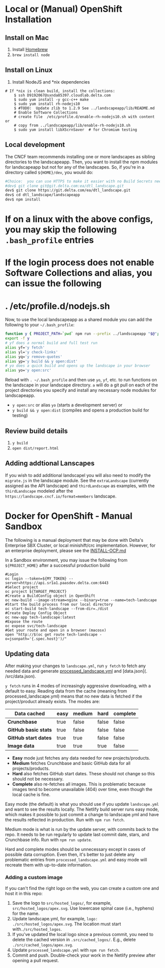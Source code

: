 # Local or (Manual) OpenShift Installation

## Install on Mac
1. Install [Homebrew](https://brew.sh/)
2. `brew install node`

## Install on Linux
1. Install NodeJS and *nix dependencies
```shell
# If *nix is clean build, install the collections:
    $ ssh D9192067@sxnda85397.cloudlab.delta.com
    $ sudo yum install -y gcc-c++ make
    $ sudo yum install rh-nodejs10
    $ #TODO:  Update zlib to 1.2.9 See ../landscapeapp/lib/README.md
    # Enable Software Collections
    # create file  /etc/profile.d/enable-rh-nodejs10.sh with content or 
    # copy from ../landscapeapp/lib/enable-rh-nodejs10.sh
    $ sudo yum install libXScrnSaver  # for Chromium testing
```

## Local development
The CNCF team recommends installing one or more landscapes as sibling directories to the landscapeapp. Then, you want to install the npm modules for landscapeapp but not for any of the landscapes. So, if you're in a directory called `${HOME}/dev`, you would do:
```sh
#Choice:  you can use HTTPS to make it easier with no Build Secrets needed for pulls
#dev$ git clone git@git.delta.com:ea/dtl_landscape.git
dev$ git clone https://git.delta.com/ea/dtl_landscape.git
dev$ cd dtl_landscape/landscapeapp
dev$ npm install
```

# If on a linux with the above configs, you may skip the following `.bash_profile` entries
# If the login process does not enable Software Collections and alias, you can issue the following
# . /etc/profile.d/nodejs.sh 
Now, to use the local landscapeapp as a shared module you can add the following to your `~/.bash_profile`:
```sh
function y { PROJECT_PATH=`pwd` npm run --prefix ../landscapeapp "$@"; }
export -f y
# yf does a normal build and full test run
alias yf='y fetch'
alias yl='y check-links'
alias yq='y remove-quotes'
alias yp='y build && y open:dist'
# yo does a quick build and opens up the landscape in your browser
alias yo='y open:src'
```
Reload with `. ~/.bash_profile` and then use `yo`, `yf`, etc. to run functions on the landscape in your landscape directory. `a` will do a git pull on each of the project directories you specify and install any necessary node modules for landscapeapp.

* `y open:src` or alias `yo` (starts a development server) or
* `y build && y open:dist` (compiles and opens a production build for testing)

## Review build details
1. `y build`
1. `open dist/report.html`

## Adding addtional Lanscapes

If you wish to add additional landscapel you will also need to modify the `migrate.js` in the landscape module.  See the `extraLandscape` (currently assigned as the API landscape) and `thirdLandscape` as examples, with the `thirdLandscape` modeled after the `https://landscape.cncf.io/format=members` landscape.

# Docker for OpenShift - Manual Sandbox

The following is a manual deployment that may be done with Delta's Enterprise SBX Cluster, or local minishift/crc implementation.  However, for an enterprise deployment, please see the [INSTALL-OCP.md](./INSTALL-OCP.md)

In a Sandbox environment, you may issue the following from `${PROJECT_HOME}` after a successful production build
```shell
#Login
oc login --token=${MY_TOKEN} --server=https://api.sr1a1.paasdev.delta.com:6443
#Select project
oc project ${TARGET_PROJECT}
#Create a BuildConfig object in OpenShift
oc new-build --image-stream=nginx --binary=true --name=tech-landscape
#Start the build process from our local directory
oc start-build tech-landscape --from-dir=./dist
#Create Deploy Config Object
oc new-app tech-landscape:latest
#Expose the route
oc expose svc/tech-landscape
#Get your route and open in a browser (macosx)
open "http://$(oc get route tech-landscape -o=jsonpath='{.spec.host}')/"
```

## Updating data

After making your changes to `landscape.yml`, run `y fetch` to fetch any needed data and generate [processed_landscape.yml](processed_landscape.yml) and [data.json](. /src/data.json).

`y fetch` runs in 4 modes of increasingly aggressive downloading, with a default to easy. Reading data from the cache (meaning from processed_landscape.yml) means that no new data is fetched if the project/product already exists. The modes are:

| Data cached            | easy   | medium   | hard   | complete   |
|------------------------|--------|----------|--------|------------|
| **Crunchbase**         | true   | false    | false  | false      |
| **GitHub basic stats** | true   | false    | false  | false      |
| **GitHub start dates** | true   | true     | false  | false      |
| **Image data**         | true   | true     | true   | false      |

* **Easy** mode just fetches any data needed for new projects/products.
* **Medium** fetches Crunchbase and basic GitHub data for all projects/products.
* **Hard** also fetches GitHub start dates. These should not change so this should not be necessary.
* **Complete** also re-fetches all images. This is problematic because images tend to become unavailable (404) over time, even though the local cache is fine.

Easy mode (the default) is what you should use if you update `landscape.yml` and want to see the results locally. The Netlify build server runs easy mode, which makes it possible to just commit a change to landscape.yml and have the results reflected in production. Run with `npm run fetch`.

Medium mode is what is run by the update server, with commits back to the repo. It needs to be run regularly to update last commit date, stars, and Crunchbase info. Run with `npm run update`.

Hard and complete modes should be unnecessary except in cases of possible data corruption. Even then, it's better to just delete any problematic entries from `processed_landscape.yml` and easy mode will recreate them with up-to-date information.

### Adding a custom image

If you can't find the right logo on the web, you can create a custom one and host it in this repo:

1. Save the logo to `src/hosted_logos/`, for example, `src/hosted_logos/apex.svg`. Use lowercase spinal case (i.e., hyphens) for the name.
1. Update landscape.yml, for example, `logo: ./src/hosted_logos/apex.svg`. The location must start with`./src/hosted_logos`.
1. If you've updated the local logo since a previous commit, you need to delete the cached version in `.src/cached_logos/`. E.g., delete `./src/cached_logos/apex.svg`.
1. Update `processed_landscape.yml` with `npm run fetch`.
1. Commit and push. Double-check your work in the Netlify preview after opening a pull request.